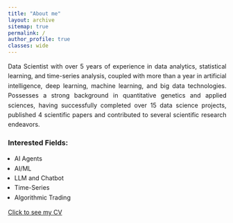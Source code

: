 ```yaml
---
title: "About me"
layout: archive
sitemap: true
permalink: /
author_profile: true
classes: wide
---
```


<div class="about-content">
  <p style="text-align: justify; line-height: 1.6;">
    Data Scientist with over 5 years of experience in data analytics, statistical learning, 
    and time-series analysis, coupled with more than a year in artificial intelligence, 
    deep learning, machine learning, and big data technologies. Possesses a strong 
    background in quantitative genetics and applied sciences, having successfully 
    completed over 15 data science projects, published 4 scientific papers and 
    contributed to several scientific research endeavors.
  </p>

  <h3 style="margin-top: 20px;">Interested Fields:</h3>
  <ul style="padding-left: 15px; line-height: 1.6;">
    <li>AI Agents</li>
    <li>AI/ML</li>
    <li>LLM and Chatbot</li>
    <li>Time-Series</li>
    <li>Algorithmic Trading</li>
  </ul>

  <!-- Optional "Read More" button -->
  <p><a href="{{ '/cv' | relative_url }}" class="btn btn--primary">Click to see my CV</a></p>
</div>

